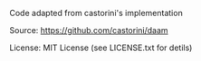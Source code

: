 Code adapted from castorini's implementation

Source: https://github.com/castorini/daam

License: MIT License (see LICENSE.txt for detils)
